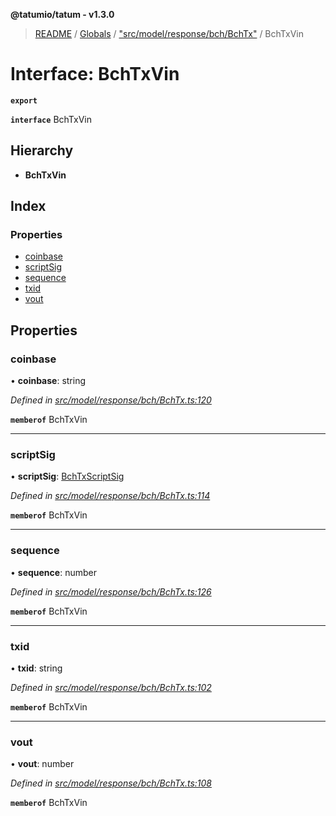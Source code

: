 **@tatumio/tatum - v1.3.0**

> [README](../README.md) / [Globals](../globals.md) / ["src/model/response/bch/BchTx"](../modules/_src_model_response_bch_bchtx_.md) / BchTxVin

# Interface: BchTxVin

**`export`** 

**`interface`** BchTxVin

## Hierarchy

* **BchTxVin**

## Index

### Properties

* [coinbase](_src_model_response_bch_bchtx_.bchtxvin.md#coinbase)
* [scriptSig](_src_model_response_bch_bchtx_.bchtxvin.md#scriptsig)
* [sequence](_src_model_response_bch_bchtx_.bchtxvin.md#sequence)
* [txid](_src_model_response_bch_bchtx_.bchtxvin.md#txid)
* [vout](_src_model_response_bch_bchtx_.bchtxvin.md#vout)

## Properties

### coinbase

•  **coinbase**: string

*Defined in [src/model/response/bch/BchTx.ts:120](https://github.com/tatumio/tatum-js/blob/31bb1b4/src/model/response/bch/BchTx.ts#L120)*

**`memberof`** BchTxVin

___

### scriptSig

•  **scriptSig**: [BchTxScriptSig](_src_model_response_bch_bchtx_.bchtxscriptsig.md)

*Defined in [src/model/response/bch/BchTx.ts:114](https://github.com/tatumio/tatum-js/blob/31bb1b4/src/model/response/bch/BchTx.ts#L114)*

**`memberof`** BchTxVin

___

### sequence

•  **sequence**: number

*Defined in [src/model/response/bch/BchTx.ts:126](https://github.com/tatumio/tatum-js/blob/31bb1b4/src/model/response/bch/BchTx.ts#L126)*

**`memberof`** BchTxVin

___

### txid

•  **txid**: string

*Defined in [src/model/response/bch/BchTx.ts:102](https://github.com/tatumio/tatum-js/blob/31bb1b4/src/model/response/bch/BchTx.ts#L102)*

**`memberof`** BchTxVin

___

### vout

•  **vout**: number

*Defined in [src/model/response/bch/BchTx.ts:108](https://github.com/tatumio/tatum-js/blob/31bb1b4/src/model/response/bch/BchTx.ts#L108)*

**`memberof`** BchTxVin
